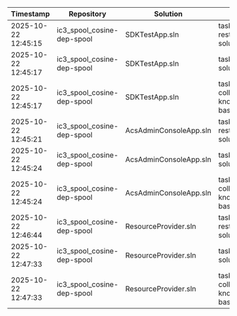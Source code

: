| Timestamp | Repository | Solution | Task | Status | Symbol |
|-----------|------------|----------|------|--------|--------|
| 2025-10-22 12:45:15 | ic3_spool_cosine-dep-spool | SDKTestApp.sln | task-restore-solution | SUCCESS | ✓ |
| 2025-10-22 12:45:17 | ic3_spool_cosine-dep-spool | SDKTestApp.sln | task-build-solution | SUCCESS | ✓ |
| 2025-10-22 12:45:17 | ic3_spool_cosine-dep-spool | SDKTestApp.sln | task-collect-knowledge-base | SKIPPED | ✓ |
| 2025-10-22 12:45:21 | ic3_spool_cosine-dep-spool | AcsAdminConsoleApp.sln | task-restore-solution | SUCCESS | ✓ |
| 2025-10-22 12:45:24 | ic3_spool_cosine-dep-spool | AcsAdminConsoleApp.sln | task-build-solution | SUCCESS | ✓ |
| 2025-10-22 12:45:24 | ic3_spool_cosine-dep-spool | AcsAdminConsoleApp.sln | task-collect-knowledge-base | SKIPPED | ✓ |
| 2025-10-22 12:46:44 | ic3_spool_cosine-dep-spool | ResourceProvider.sln | task-restore-solution | SUCCESS | ✓ |
| 2025-10-22 12:47:33 | ic3_spool_cosine-dep-spool | ResourceProvider.sln | task-build-solution | SUCCESS | ✓ |
| 2025-10-22 12:47:33 | ic3_spool_cosine-dep-spool | ResourceProvider.sln | task-collect-knowledge-base | SKIPPED | ✓ |

